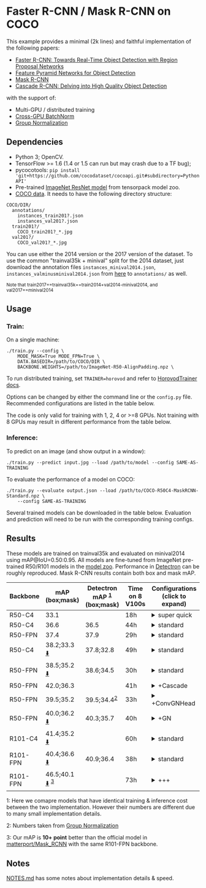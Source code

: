 # Faster R-CNN / Mask R-CNN on COCO
This example provides a minimal (2k lines) and faithful implementation of the following papers:

+ [Faster R-CNN: Towards Real-Time Object Detection with Region Proposal Networks](https://arxiv.org/abs/1506.01497)
+ [Feature Pyramid Networks for Object Detection](https://arxiv.org/abs/1612.03144)
+ [Mask R-CNN](https://arxiv.org/abs/1703.06870)
+ [Cascade R-CNN: Delving into High Quality Object Detection](https://arxiv.org/abs/1712.00726)

with the support of:
+ Multi-GPU / distributed training
+ [Cross-GPU BatchNorm](https://arxiv.org/abs/1711.07240)
+ [Group Normalization](https://arxiv.org/abs/1803.08494)

## Dependencies
+ Python 3; OpenCV.
+ TensorFlow >= 1.6 (1.4 or 1.5 can run but may crash due to a TF bug);
+ pycocotools: `pip install 'git+https://github.com/cocodataset/cocoapi.git#subdirectory=PythonAPI'`
+ Pre-trained [ImageNet ResNet model](http://models.tensorpack.com/FasterRCNN/)
  from tensorpack model zoo.
+ [COCO data](http://cocodataset.org/#download). It needs to have the following directory structure:
```
COCO/DIR/
  annotations/
    instances_train201?.json
    instances_val201?.json
  train201?/
    COCO_train201?_*.jpg
  val201?/
    COCO_val201?_*.jpg
```

You can use either the 2014 version or the 2017 version of the dataset.
To use the common "trainval35k + minival" split for the 2014 dataset, just
download the annotation files `instances_minival2014.json`,
`instances_valminusminival2014.json` from
[here](https://github.com/rbgirshick/py-faster-rcnn/blob/master/data/README.md)
to `annotations/` as well.

<sup>Note that train2017==trainval35k==train2014+val2014-minival2014, and val2017==minival2014</sup>


## Usage
### Train:

On a single machine:
```
./train.py --config \
    MODE_MASK=True MODE_FPN=True \
    DATA.BASEDIR=/path/to/COCO/DIR \
    BACKBONE.WEIGHTS=/path/to/ImageNet-R50-AlignPadding.npz \
```

To run distributed training, set `TRAINER=horovod` and refer to [HorovodTrainer docs](http://tensorpack.readthedocs.io/modules/train.html#tensorpack.train.HorovodTrainer).

Options can be changed by either the command line or the `config.py` file.
Recommended configurations are listed in the table below.

The code is only valid for training with 1, 2, 4 or >=8 GPUs.
Not training with 8 GPUs may result in different performance from the table below.

### Inference:

To predict on an image (and show output in a window):
```
./train.py --predict input.jpg --load /path/to/model --config SAME-AS-TRAINING
```

To evaluate the performance of a model on COCO:
```
./train.py --evaluate output.json --load /path/to/COCO-R50C4-MaskRCNN-Standard.npz \
    --config SAME-AS-TRAINING
```

Several trained models can be downloaded in the table below. Evaluation and
prediction will need to be run with the corresponding training configs.

## Results

These models are trained on trainval35k and evaluated on minival2014 using mAP@IoU=0.50:0.95.
All models are fine-tuned from ImageNet pre-trained R50/R101 models in the [model zoo](http://models.tensorpack.com/FasterRCNN/).
Performance in [Detectron](https://github.com/facebookresearch/Detectron/) can be roughly reproduced.
Mask R-CNN results contain both box and mask mAP.

 | Backbone | mAP<br/>(box;mask)                                                                                                            | Detectron mAP <sup>[1](#ft1)</sup><br/> (box;mask) | Time on 8 V100s | Configurations <br/> (click to expand)                                                                                                                                                                                                                 |
 | -        | -                                                                                                                             | -                                                  | -               | -                                                                                                                                                                                                                                                      |
 | R50-C4   | 33.1                                                                                                                          |                                                    | 18h             | <details><summary>super quick</summary>`MODE_MASK=False FRCNN.BATCH_PER_IM=64`<br/>`PREPROC.SHORT_EDGE_SIZE=600 PREPROC.MAX_SIZE=1024`<br/>`TRAIN.LR_SCHEDULE=[150000,230000,280000]` </details>                                                       |
 | R50-C4   | 36.6                                                                                                                          | 36.5                                               | 44h             | <details><summary>standard</summary>`MODE_MASK=False` </details>                                                                                                                                                                                       |
 | R50-FPN  | 37.4                                                                                                                          | 37.9                                               | 29h             | <details><summary>standard</summary>`MODE_MASK=False MODE_FPN=True` </details>                                                                                                                                                                         |
 | R50-C4   | 38.2;33.3 [:arrow_down:](http://models.tensorpack.com/FasterRCNN/COCO-R50C4-MaskRCNN-Standard.npz)                            | 37.8;32.8                                          | 49h             | <details><summary>standard</summary>this is the default </details>                                                                                                                                                                                     |
 | R50-FPN  | 38.5;35.2 [:arrow_down:](http://models.tensorpack.com/FasterRCNN/COCO-R50FPN-MaskRCNN-Standard.npz)                           | 38.6;34.5                                          | 30h             | <details><summary>standard</summary>`MODE_FPN=True` </details>                                                                                                                                                                                         |
 | R50-FPN  | 42.0;36.3                                                                                                                     |                                                    | 41h             | <details><summary>+Cascade</summary>`MODE_FPN=True FPN.CASCADE=True` </details>                                                                                                                                                                        |
 | R50-FPN  | 39.5;35.2                                                                                                                     | 39.5;34.4<sup>[2](#ft2)</sup>                      | 33h             | <details><summary>+ConvGNHead</summary>`MODE_FPN=True`<br/>`FPN.FRCNN_HEAD_FUNC=fastrcnn_4conv1fc_gn_head` </details>                                                                                                                                  |
 | R50-FPN  | 40.0;36.2 [:arrow_down:](http://models.tensorpack.com/FasterRCNN/COCO-R50FPN-MaskRCNN-StandardGN.npz)                         | 40.3;35.7                                          | 40h             | <details><summary>+GN</summary>`MODE_FPN=True`<br/>`FPN.NORM=GN BACKBONE.NORM=GN`<br/>`FPN.FRCNN_HEAD_FUNC=fastrcnn_4conv1fc_gn_head`<br/>`FPN.MRCNN_HEAD_FUNC=maskrcnn_up4conv_gn_head`                                                               |
 | R101-C4  | 41.4;35.2 [:arrow_down:](http://models.tensorpack.com/FasterRCNN/COCO-R101C4-MaskRCNN-Standard.npz)                           |                                                    | 60h             | <details><summary>standard</summary>`BACKBONE.RESNET_NUM_BLOCK=[3,4,23,3]` </details>                                                                                                                                                                  |
 | R101-FPN | 40.4;36.6 [:arrow_down:](http://models.tensorpack.com/FasterRCNN/COCO-R101FPN-MaskRCNN-Standard.npz)                          | 40.9;36.4                                          | 38h             | <details><summary>standard</summary>`MODE_FPN=True`<br/>`BACKBONE.RESNET_NUM_BLOCK=[3,4,23,3]` </details>                                                                                                                                              |
 | R101-FPN | 46.5;40.1 [:arrow_down:](http://models.tensorpack.com/FasterRCNN/COCO-R101FPN-MaskRCNN-BetterParams.npz) <sup>[3](#ft3)</sup> |                                                    | 73h             | <details><summary>+++</summary>`MODE_FPN=True FPN.CASCADE=True`<br/>`BACKBONE.RESNET_NUM_BLOCK=[3,4,23,3]`<br/>`TEST.RESULT_SCORE_THRESH=1e-4`<br/>`PREPROC.TRAIN_SHORT_EDGE_SIZE=[640,800]`<br/>`TRAIN.LR_SCHEDULE=[420000,500000,540000]` </details> |

 <a id="ft1">1</a>: Here we comapre models that have identical training & inference cost between the two implementation. However their numbers are different due to many small implementation details.

 <a id="ft2">2</a>: Numbers taken from [Group Normalization](https://arxiv.org/abs/1803.08494)

 <a id="ft3">3</a>: Our mAP is __10+ point__ better than the official model in [matterport/Mask_RCNN](https://github.com/matterport/Mask_RCNN/releases/tag/v2.0) with the same R101-FPN backbone.

## Notes

[NOTES.md](NOTES.md) has some notes about implementation details & speed.
